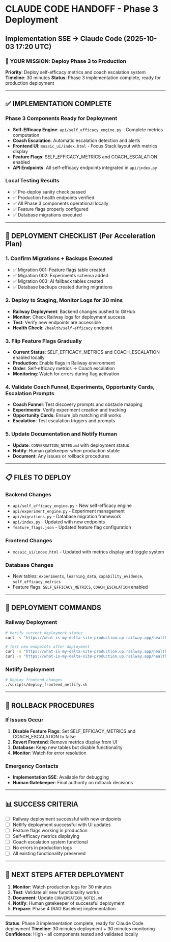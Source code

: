 # CLAUDE CODE HANDOFF - Phase 3 Deployment
## Implementation SSE → Claude Code (2025-10-03 17:20 UTC)

### 🎯 **YOUR MISSION: Deploy Phase 3 to Production**

**Priority**: Deploy self-efficacy metrics and coach escalation system
**Timeline**: 30 minutes
**Status**: Phase 3 implementation complete, ready for production deployment

---

## ✅ **IMPLEMENTATION COMPLETE**

### **Phase 3 Components Ready for Deployment**
- **Self-Efficacy Engine**: `api/self_efficacy_engine.py` - Complete metrics computation
- **Coach Escalation**: Automatic escalation detection and alerts
- **Frontend UI**: `mosaic_ui/index.html` - Focus Stack layout with metrics display
- **Feature Flags**: SELF_EFFICACY_METRICS and COACH_ESCALATION enabled
- **API Endpoints**: All self-efficacy endpoints integrated in `api/index.py`

### **Local Testing Results**
- ✅ Pre-deploy sanity check passed
- ✅ Production health endpoints verified
- ✅ All Phase 3 components operational locally
- ✅ Feature flags properly configured
- ✅ Database migrations executed

---

## 🚀 **DEPLOYMENT CHECKLIST (Per Acceleration Plan)**

### **1. Confirm Migrations + Backups Executed**
- ✅ Migration 001: Feature flags table created
- ✅ Migration 002: Experiments schema added
- ✅ Migration 003: AI fallback tables created
- ✅ Database backups created during migrations

### **2. Deploy to Staging, Monitor Logs for 30 mins**
- **Railway Deployment**: Backend changes pushed to GitHub
- **Monitor**: Check Railway logs for deployment success
- **Test**: Verify new endpoints are accessible
- **Health Check**: `/health/self-efficacy` endpoint

### **3. Flip Feature Flags Gradually**
- **Current Status**: SELF_EFFICACY_METRICS and COACH_ESCALATION enabled locally
- **Production**: Enable flags in Railway environment
- **Order**: Self-efficacy metrics → Coach escalation
- **Monitoring**: Watch for errors during flag activation

### **4. Validate Coach Funnel, Experiments, Opportunity Cards, Escalation Prompts**
- **Coach Funnel**: Test discovery prompts and obstacle mapping
- **Experiments**: Verify experiment creation and tracking
- **Opportunity Cards**: Ensure job matching still works
- **Escalation**: Test escalation triggers and prompts

### **5. Update Documentation and Notify Human**
- **Update**: `CONVERSATION_NOTES.md` with deployment status
- **Notify**: Human gatekeeper when production stable
- **Document**: Any issues or rollback procedures

---

## 📋 **FILES TO DEPLOY**

### **Backend Changes**
- `api/self_efficacy_engine.py` - New self-efficacy engine
- `api/experiment_engine.py` - Experiment management
- `api/migrations.py` - Database migration framework
- `api/index.py` - Updated with new endpoints
- `feature_flags.json` - Updated feature flag configuration

### **Frontend Changes**
- `mosaic_ui/index.html` - Updated with metrics display and toggle system

### **Database Changes**
- New tables: `experiments`, `learning_data`, `capability_evidence`, `self_efficacy_metrics`
- Feature flags: `SELF_EFFICACY_METRICS`, `COACH_ESCALATION` enabled

---

## 🔧 **DEPLOYMENT COMMANDS**

### **Railway Deployment**
```bash
# Verify current deployment status
curl -s "https://what-is-my-delta-site-production.up.railway.app/health"

# Test new endpoints after deployment
curl -s "https://what-is-my-delta-site-production.up.railway.app/health/self-efficacy"
curl -s "https://what-is-my-delta-site-production.up.railway.app/health/experiments"
```

### **Netlify Deployment**
```bash
# Deploy frontend changes
./scripts/deploy_frontend_netlify.sh
```

---

## 🚨 **ROLLBACK PROCEDURES**

### **If Issues Occur**
1. **Disable Feature Flags**: Set SELF_EFFICACY_METRICS and COACH_ESCALATION to false
2. **Revert Frontend**: Remove metrics display from UI
3. **Database**: Keep new tables but disable functionality
4. **Monitor**: Watch for error resolution

### **Emergency Contacts**
- **Implementation SSE**: Available for debugging
- **Human Gatekeeper**: Final authority on rollback decisions

---

## 📊 **SUCCESS CRITERIA**

- [ ] Railway deployment successful with new endpoints
- [ ] Netlify deployment successful with UI updates
- [ ] Feature flags working in production
- [ ] Self-efficacy metrics displaying
- [ ] Coach escalation system functional
- [ ] No errors in production logs
- [ ] All existing functionality preserved

---

## 🎯 **NEXT STEPS AFTER DEPLOYMENT**

1. **Monitor**: Watch production logs for 30 minutes
2. **Test**: Validate all new functionality works
3. **Document**: Update `CONVERSATION_NOTES.md`
4. **Notify**: Human gatekeeper of successful deployment
5. **Prepare**: Phase 4 (RAG Baseline) implementation

---

**Status**: Phase 3 implementation complete, ready for Claude Code deployment
**Timeline**: 30 minutes deployment + 30 minutes monitoring
**Confidence**: High - all components tested and validated locally

